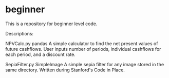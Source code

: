# beginner

This is a repository for beginner level code. 


Descriptions: 

NPVCalc.py
pandas
A simple calculator to find the net present values of future cashflows. 
User inputs number of periods, individual cashflows for each period, and a discount rate. 


SepiaFilter.py
SimpleImage
A simple sepia filter for any image stored in the same directory. 
Written during Stanford's Code in Place. 
